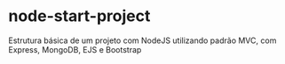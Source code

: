 # node-start-project

Estrutura básica de um projeto com NodeJS utilizando padrão MVC, com Express, MongoDB, EJS e Bootstrap
